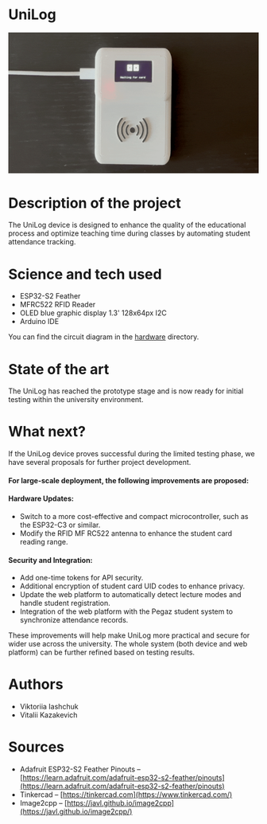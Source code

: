 # UniLog

![Device demonstration](./.github/demo.gif)

# Description of the project 
The UniLog device is designed to enhance the quality of the educational process and optimize teaching time during classes by automating student attendance tracking.

# Science and tech used 
- ESP32-S2 Feather
- MFRC522 RFID Reader
- OLED blue graphic display 1.3' 128x64px I2C
- Arduino IDE

You can find the circuit diagram in the [hardware](./hardware/) directory.

# State of the art 
The UniLog has reached the prototype stage and is now ready for initial testing within the university environment.

# What next?
If the UniLog device proves successful during the limited testing phase, we have several proposals for further project development.

#### For large-scale deployment, the following improvements are proposed:

#### Hardware Updates:
- Switch to a more cost-effective and compact microcontroller, such as the ESP32-C3 or similar.
- Modify the RFID MF RC522 antenna to enhance the student card reading range.

#### Security and Integration:
- Add one-time tokens for API security.
- Additional encryption of student card UID codes to enhance privacy.
- Update the web platform to automatically detect lecture modes and handle student registration.
- Integration of the web platform with the Pegaz student system to synchronize attendance records.

These improvements will help make UniLog more practical and secure for wider use across the university. The whole system (both device and web platform) can be further refined based on testing results.

# Authors 
- Viktoriia Iashchuk
- Vitalii Kazakevich

# Sources 
- Adafruit ESP32-S2 Feather Pinouts – [https://learn.adafruit.com/adafruit-esp32-s2-feather/pinouts](https://learn.adafruit.com/adafruit-esp32-s2-feather/pinouts)
- Tinkercad – [https://tinkercad.com](https://www.tinkercad.com/)
- Image2cpp – [https://javl.github.io/image2cpp](https://javl.github.io/image2cpp/)
